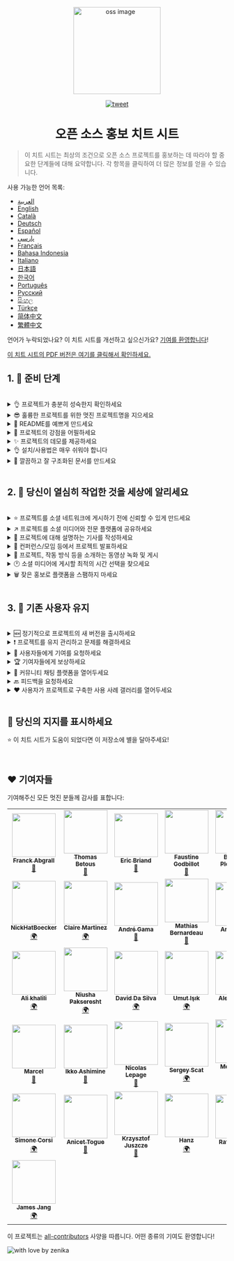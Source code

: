 <p align="center">
    <img alt="oss image" src="./imgs/zoss-logo.svg" height="200px" width="200px">
</p>

<p align="center">
  <a href="https://twitter.com/intent/tweet?text=How%20to%20promote%20your%20open-source%20projects%20@ZenikaOSS&url=https://github.com/zenika-open-source/open-source-promotion-cheat-sheet&hashtags=OpenSource,CheatSheet">
    <img alt="tweet" src="https://img.shields.io/twitter/url/https/twitter?label=Share%20on%20twitter&style=social" target="_blank" />
  </a>
</p>

<h1 align="center">오픈 소스 홍보 치트 시트</h1>

> 이 치트 시트는 최상의 조건으로 오픈 소스 프로젝트를 홍보하는 데 따라야 할 중요한 단계들에 대해 요약합니다. 각 항목을 클릭하여 더 많은 정보를 얻을 수 있습니다.

사용 가능한 언어 목록:

- &lrm;[العربية](./README-ar.md)
- [English](./README.md)
- [Català](./README-ca.md)
- [Deutsch](./README-de.md)
- [Español](./README-es.md)
- [پارسی](./README-fa.md)
- [Français](./README-fr.md)
- [Bahasa Indonesia](./README-id.md)
- [Italiano](./README-it.md)
- [日本語](./README-jp.md)
- [한국어](./README-kr.md)
- [Português](./README-pt.md)
- [Русский](./README-ru.md)
- [සිංහල](./README-si.md)
- [Türkçe](./README-tr.md)
- [简体中文](./README-zh-cn.md)
- [繁體中文](./README-zh-tw.md)

언어가 누락되었나요? 이 치트 시트를 개선하고 싶으신가요? [기여를 환영합니다](./CONTRIBUTING.md)!

[이 치트 시트의 PDF 버전은 여기를 클릭해서 확인하세요.](./pdf/cheat-sheet.pdf)

## 1. 🎢 준비 단계

<br />

<details>
<summary>👌 프로젝트가 충분히 성숙한지 확인하세요</summary>
<p>

> 프로젝트는 사용자를 끌어들일 수 있는 최소한의 기능들을 갖추고 충분히 안정적이어야 합니다.

</p>
</details>

<details>
<summary>😎 훌륭한 프로젝트를 위한 멋진 프로젝트명을 지으세요</summary>
<p>

> 사용자가 쉽게 기억할 수 있는 이름을 선택하세요.

</p>
</details>

<details>
<summary>💅 README를 예쁘게 만드세요</summary>
<p>

> 방문자가 볼 첫 번째 것이 README입니다. 간단하고 예쁘며 읽기 쉽게 만드세요. [여기서 멋진 README들을 참고하세요](https://github.com/matiassingers/awesome-readme).

</p>
</details>

<details>
<summary>💪 프로젝트의 강점을 어필하세요</summary>
<p>

> 프로젝트의 강점을 파악하고 방문자가 바로 확인할 수 있도록 하세요.

</p>
</details>

<details>
<summary>✨ 프로젝트의 데모를 제공하세요</summary>
<p>

> 방문자는 프로젝트의 목적, 작동 방식 및 사용 방법을 빠르게 이해하고 싶어합니다. 데모를 제공하는 것이 사용자를 만족시키는 가장 좋은 방법입니다. 예를 들어:
>
> - 프로젝트 작동 방식을 보여주는 애니메이션 GIF
> - 라이브 데모로의 링크

</p>
</details>

<details>
<summary>👌 설치/사용법은 매우 쉬워야 합니다</summary>
<p>

> 프로젝트가 사용자 친화적이지 않다면 방문자를 잃게 될 것입니다.

</p>
</details>

<details>
<summary>📘 깔끔하고 잘 구조화된 문서를 만드세요</summary>
<p>

> 좋은 문서를 만드는 것은 아마도 가장 중요한 단계일 것입니다. 문서가 작다면 README 내에 포함시킬 수 있습니다. 그렇지 않다면 별도의 웹사이트에서 호스팅하는 것이 좋습니다. [vuepress](https://v1.vuepress.vuejs.org)와 같은 일부 오픈 소스 프로젝트는 깔끔한 문서를 간단하게 만드는 데 도움을 줄 수 있습니다.

 </p>
</details>

<br />

## 2. 📢 당신이 열심히 작업한 것을 세상에 알리세요
<br />

<details>
<summary>⭐ 프로젝트를 소셜 네트워크에 게시하기 전에 신뢰할 수 있게 만드세요</summary>
<p>

> 대부분의 방문자는 프로젝트를 사용하기 전에 프로젝트가 얻은 별의 수를 확인할 것입니다. 별이 최소한 있으면 별이 없는 프로젝트보다 더 신뢰할 수 있습니다. 이것이 바로 소셜 미디어에 홍보하기 전에 왜 지인들에게 프로젝트를 지원해 달라고 요청해야 하는지에 대한 이유입니다.

</p>
</details>

<details>
<summary>↗️ 프로젝트를 소셜 미디어와 전문 플랫폼에 공유하세요</summary>
<p>

> 멋진 작업에 대해 세상에 알리세요! 소셜 미디어와 다른 전문 플랫폼에 게시하세요:
>
> - [Twitter](https://twitter.com)
> - [Linkedin](https://www.linkedin.com/)
> - [Facebook](https://www.facebook.com/)
> - [Reddit](https://www.reddit.com/)
> - [Dev.to](https://dev.to/)
> - [Lobsters](https://lobste.rs/)
> - [Hacker News](https://news.ycombinator.com/)
> - [Product Hunt](https://www.producthunt.com/)
> - [Beta page](https://betapage.co/)
> - [Human Coders](https://news.humancoders.com/)

</p>
</details>

<details>
<summary>📃 프로젝트에 대해 설명하는 기사를 작성하세요</summary>
<p>

> 프로젝트에 대해 기사를 작성하세요. 목적은 사용한 기술 스택, 프로젝트의 작동 방식, 겪었던 문제 등일 수 있습니다. 발행 플랫폼에 게시하세요:
>
> - [medium](https://medium.com/)
> - [dev.to](https://dev.to/)

</p>
</details>

<details>
<summary>🎤 컨퍼런스/모임 등에서 프로젝트 발표하세요</summary>
<p>

> 컨퍼런스나 모임에서 프로젝트를 발표하는 것은 가시성을 높이는 좋은 방법입니다.

</p>
</details>

<details>
<summary>🎥 프로젝트, 작동 방식 등을 소개하는 동영상 녹화 및 게시</summary>
<p>

> 동영상을 녹화하는 것은 쉬운 일이 아닙니다. 그러나 프로젝트를 유명하게 만드는 가장 효과적인 방법이 될 수 있습니다.

</p>
</details>

<details>
<summary>🕐 소셜 미디어에 게시할 최적의 시간 선택을 찾으세요</summary>
<p>

> 휴일이나 주말에 게시하지 마세요. 소셜 네트워크에 게시하기에 가장 좋은 시간은 일반적으로 주중입니다.

</p>
</details>

<details>
<summary>🗑 잦은 홍보로 플랫폼을 스팸하지 마세요</summary>
<p>

> 같은 플랫폼에 두 번 이상 게시하지 마세요. 스팸으로 간주될 수 있고 프로젝트에 대한 나쁜 홍보를 유발할 수 있습니다.

</p>
</details>

<br />

## 3. 🤝 기존 사용자 유지

<br />

<details>
<summary>🆕 정기적으로 프로젝트의 새 버전을 출시하세요</summary>
<p>

> 새 릴리스로 프로젝트를 유지 및 개선하고 변경 로그를 생성하세요.

</p>
</details>

<details>
<summary>❗ 프로젝트를 유지 관리하고 문제를 해결하세요</summary>
<p>

> 이슈를 열어두고 단 한 번의 응답도 하지 않아서는 안 됩니다. 이슈를 열어 준 사람들에게 친절하게 응대하세요. 😉

</p>
</details>

<details>
<summary>🙏 사용자들에게 기여를 요청하세요</summary>
<p>

> 건강한 프로젝트는 커뮤니티와 기여자가 있는 프로젝트입니다. 'contribution welcome' 또는 'good first issue' 라벨이 있는 일부 이슈들로 사용자들에게 도움이 필요하다는 것을 알리세요. [github 라벨 보기](https://help.github.com/en/articles/about-labels).

</p>
</details>

<details>
<summary>🏆 기여자들에게 보상하세요</summary>
<p>

> 도와준 사람들에게 친절하세요! gatsby와 같은 일부 오픈 소스 프로젝트는 [gatsby](https://github.com/gatsbyjs/gatsby) 기여자들에게 상품을 제공합니다. 그럴 여력이 없다면, 트위터나 다른 플랫폼들에 기여들에 대해 공개 게시물을 작성하고 기여자들을 언급하세요 ([공개 게시물을 통한 감사의 예시](https://twitter.com/FranckAbgrall/status/1139470547492978688)). README에 'Contributors' 섹션을 열어 공개적으로 감사하거나 프로젝트 문서나  웹사이트에 그들을 소개하세요. 몇 가지 예시들:
>
> - [vuepress (contributors README section)](https://github.com/vuejs/vuepress#code-contributors)
> - [Rythm.js (random highlighted contributor on demo page)](https://okazari.github.io/Rythm.js/)

</p>
</details>

<details>
<summary>💬 커뮤니티 채팅 플랫폼을 열어두세요</summary>
<p>

> Github 문제는 항상 사용자와의 커뮤니케이션에 최선의 방법이 아닐 수 있습니다. 필요한 경우 채팅 플랫폼을 사용하여 사용자와 대화할 수 있습니다:
>
> - [Discord](https://discord.com)
> - [Slack](https://slack.com)
> - [Gitter](https://gitter.im/)

</p>
</details>

<details>
<summary>🔙 피드백을 요청하세요</summary>
<p>

> 사용자 피드백은 프로젝트를 개선하는 가장 좋은 방법입니다. 아마도 프로젝트를 더 나아지게 할 수 있는 기능과 아이디어가 있을 것입니다.

</p>
</details>

<details>
<summary>❤️ 사용자가 프로젝트로 구축한 사용 사례 갤러리를 열어두세요</summary>
<p>

> 방문자는 구체적인 사용 사례와 성공 사례를 보면 프로젝트를 믿게 됩니다. 예를 들어, [vuepress gallery](https://vuepress.gallery/).

</p>
</details>

<br />

## 🙏 당신의 지지를 표시하세요

⭐️ 이 치트 시트가 도움이 되었다면 이 저장소에 별을 달아주세요!

<br />

## ❤️ 기여자들

기여해주신 모든 멋진 분들께 감사를 표합니다:

<!-- ALL-CONTRIBUTORS-LIST:START - Do not remove or modify this section -->
<!-- prettier-ignore-start -->
<!-- markdownlint-disable -->
<table>
  <tr>
    <td align="center"><a href="https://www.franck-abgrall.me/"><img src="https://avatars3.githubusercontent.com/u/9840435?v=4?s=100" width="100px;" alt=""/><br /><sub><b>Franck Abgrall</b></sub></a><br /><a href="https://github.com/zenika-open-source/promote-open-source-project/commits?author=kefranabg" title="Documentation">📖</a></td>
    <td align="center"><a href="https://github.com/tbetous"><img src="https://avatars3.githubusercontent.com/u/4435536?v=4?s=100" width="100px;" alt=""/><br /><sub><b>Thomas Betous</b></sub></a><br /><a href="https://github.com/zenika-open-source/promote-open-source-project/commits?author=tbetous" title="Documentation">📖</a></td>
    <td align="center"><a href="https://github.com/ebriand"><img src="https://avatars1.githubusercontent.com/u/1011902?v=4?s=100" width="100px;" alt=""/><br /><sub><b>Eric Briand</b></sub></a><br /><a href="https://github.com/zenika-open-source/promote-open-source-project/commits?author=ebriand" title="Documentation">📖</a></td>
    <td align="center"><a href="https://github.com/FaustineG"><img src="https://avatars.githubusercontent.com/u/27639429?v=4?s=100" width="100px;" alt=""/><br /><sub><b>Faustine Godbillot</b></sub></a><br /><a href="https://github.com/zenika-open-source/promote-open-source-project/commits?author=FaustineG" title="Documentation">📖</a></td>
    <td align="center"><a href="https://myvirtualstorybook.com/"><img src="https://avatars1.githubusercontent.com/u/5747538?v=4?s=100" width="100px;" alt=""/><br /><sub><b>Benjamin Plouzennec</b></sub></a><br /><a href="https://github.com/zenika-open-source/promote-open-source-project/commits?author=Okazari" title="Documentation">📖</a></td>
    <td align="center"><a href="https://github.com/Zenigata"><img src="https://avatars1.githubusercontent.com/u/1022393?v=4?s=100" width="100px;" alt=""/><br /><sub><b>Johan Bonneau</b></sub></a><br /><a href="https://github.com/zenika-open-source/promote-open-source-project/commits?author=Zenigata" title="Documentation">📖</a></td>
    <td align="center"><a href="https://github.com/bpetetot"><img src="https://avatars3.githubusercontent.com/u/516360?v=4?s=100" width="100px;" alt=""/><br /><sub><b>Benjamin Petetot</b></sub></a><br /><a href="https://github.com/zenika-open-source/promote-open-source-project/commits?author=bpetetot" title="Documentation">📖</a></td>
  </tr>
  <tr>
    <td align="center"><a href="https://nick-hat-boecker.de"><img src="https://avatars0.githubusercontent.com/u/8366071?v=4?s=100" width="100px;" alt=""/><br /><sub><b>NickHatBoecker</b></sub></a><br /><a href="#translation-NickHatBoecker" title="Translation">🌍</a></td>
    <td align="center"><a href="https://github.com/Claire"><img src="https://avatars2.githubusercontent.com/u/5114096?v=4?s=100" width="100px;" alt=""/><br /><sub><b>Claire Martinez</b></sub></a><br /><a href="#translation-claire" title="Translation">🌍</a></td>
    <td align="center"><a href="https://hazeforum.com/"><img src="https://avatars2.githubusercontent.com/u/31011359?v=4?s=100" width="100px;" alt=""/><br /><sub><b>André Gama</b></sub></a><br /><a href="https://github.com/zenika-open-source/promote-open-source-project/commits?author=andregamma" title="Documentation">📖</a></td>
    <td align="center"><a href="https://github.com/mbernardeau"><img src="https://avatars0.githubusercontent.com/u/7049049?v=4?s=100" width="100px;" alt=""/><br /><sub><b>Mathias Bernardeau</b></sub></a><br /><a href="https://github.com/zenika-open-source/promote-open-source-project/commits?author=mbernardeau" title="Documentation">📖</a></td>
    <td align="center"><a href="https://github.com/Antoineoili"><img src="https://avatars1.githubusercontent.com/u/50737365?v=4?s=100" width="100px;" alt=""/><br /><sub><b>Antoine Oili</b></sub></a><br /><a href="https://github.com/zenika-open-source/promote-open-source-project/commits?author=Antoineoili" title="Documentation">📖</a></td>
    <td align="center"><a href="https://twitter.com/dev_oswld"><img src="https://avatars1.githubusercontent.com/u/40254158?v=4?s=100" width="100px;" alt=""/><br /><sub><b>Oswld TC</b></sub></a><br /><a href="#translation-dev-oswld" title="Translation">🌍</a></td>
    <td align="center"><a href="https://yizhiyue.me"><img src="https://avatars3.githubusercontent.com/u/8545277?v=4?s=100" width="100px;" alt=""/><br /><sub><b>Zhiyue Yi</b></sub></a><br /><a href="#translation-ZhiyueYi" title="Translation">🌍</a></td>
  </tr>
  <tr>
    <td align="center"><a href="https://github.com/aliruss"><img src="https://avatars3.githubusercontent.com/u/32896351?v=4?s=100" width="100px;" alt=""/><br /><sub><b>Ali khalili</b></sub></a><br /><a href="#translation-aliruss" title="Translation">🌍</a></td>
    <td align="center"><a href="https://pakseresht.eu/"><img src="https://avatars3.githubusercontent.com/u/9018054?v=4?s=100" width="100px;" alt=""/><br /><sub><b>Niusha Pakseresht</b></sub></a><br /><a href="#translation-niusha-paks" title="Translation">🌍</a></td>
    <td align="center"><a href="https://github.com/david-dasilva"><img src="https://avatars1.githubusercontent.com/u/372391?v=4?s=100" width="100px;" alt=""/><br /><sub><b>David Da Silva</b></sub></a><br /><a href="#translation-david-dasilva" title="Translation">🌍</a></td>
    <td align="center"><a href="http://umuts.info"><img src="https://avatars2.githubusercontent.com/u/3245166?v=4?s=100" width="100px;" alt=""/><br /><sub><b>Umut Işık</b></sub></a><br /><a href="#translation-umutphp" title="Translation">🌍</a></td>
    <td align="center"><a href="https://github.com/alextremp"><img src="https://avatars0.githubusercontent.com/u/20399660?v=4?s=100" width="100px;" alt=""/><br /><sub><b>Alex Castells</b></sub></a><br /><a href="#translation-alextremp" title="Translation">🌍</a></td>
    <td align="center"><a href="https://kojikoji.ga"><img src="https://avatars0.githubusercontent.com/u/474225?v=4?s=100" width="100px;" alt=""/><br /><sub><b>Koji</b></sub></a><br /><a href="#translation-koji" title="Translation">🌍</a></td>
    <td align="center"><a href="https://github.com/MasterBrian99"><img src="https://avatars0.githubusercontent.com/u/37585474?v=4?s=100" width="100px;" alt=""/><br /><sub><b>pasindu p konghawaththa</b></sub></a><br /><a href="#translation-MasterBrian99" title="Translation">🌍</a></td>
  </tr>
  <tr>
    <td align="center"><a href="http://adsoleware.com/"><img src="https://avatars.githubusercontent.com/u/40896559?v=4?s=100" width="100px;" alt=""/><br /><sub><b>Marcel</b></sub></a><br /><a href="https://github.com/zenika-open-source/promote-open-source-project/commits?author=hackthedev" title="Documentation">📖</a></td>
    <td align="center"><a href="https://bandism.net/"><img src="https://avatars.githubusercontent.com/u/22633385?v=4?s=100" width="100px;" alt=""/><br /><sub><b>Ikko Ashimine</b></sub></a><br /><a href="https://github.com/zenika-open-source/promote-open-source-project/commits?author=eltociear" title="Documentation">📖</a></td>
    <td align="center"><a href="https://github.com/nlepage"><img src="https://avatars.githubusercontent.com/u/19571875?v=4?s=100" width="100px;" alt=""/><br /><sub><b>Nicolas Lepage</b></sub></a><br /><a href="#maintenance-nlepage" title="Maintenance">🚧</a></td>
    <td align="center"><a href="https://github.com/sergey-scat"><img src="https://avatars.githubusercontent.com/u/31442538?v=4?s=100" width="100px;" alt=""/><br /><sub><b>Sergey Scat</b></sub></a><br /><a href="#translation-sergey-scat" title="Translation">🌍</a></td>
    <td align="center"><a href="https://github.com/JustE3saR"><img src="https://avatars.githubusercontent.com/u/62352949?v=4?s=100" width="100px;" alt=""/><br /><sub><b>Mohammed Taha</b></sub></a><br /><a href="#translation-JustE3saR" title="Translation">🌍</a></td>
    <td align="center"><a href="https://github.com/Tazminia"><img src="https://avatars.githubusercontent.com/u/41241424?v=4?s=100" width="100px;" alt=""/><br /><sub><b>T. JEGHAM</b></sub></a><br /><a href="https://github.com/zenika-open-source/promote-open-source-project/pulls?q=is%3Apr+reviewed-by%3ATazminia" title="Reviewed Pull Requests">👀</a></td>
    <td align="center"><a href="https://github.com/Tarektouati"><img src="https://avatars.githubusercontent.com/u/19335073?v=4?s=100" width="100px;" alt=""/><br /><sub><b>Tarek Touati</b></sub></a><br /><a href="https://github.com/zenika-open-source/promote-open-source-project/pulls?q=is%3Apr+reviewed-by%3ATarektouati" title="Reviewed Pull Requests">👀</a></td>
  </tr>
  <tr>
    <td align="center"><a href="https://github.com/simonecorsi"><img src="https://avatars.githubusercontent.com/u/5617452?v=4?s=100" width="100px;" alt=""/><br /><sub><b>Simone Corsi</b></sub></a><br /><a href="#translation-simonecorsi" title="Translation">🌍</a></td>
    <td align="center"><a href="https://github.com/atogue"><img src="https://avatars.githubusercontent.com/u/5642182?v=4?s=100" width="100px;" alt=""/><br /><sub><b>Anicet Togue</b></sub></a><br /><a href="https://github.com/zenika-open-source/promote-open-source-project/pulls?q=is%3Apr+reviewed-by%3Aatogue" title="Reviewed Pull Requests">👀</a></td>
    <td align="center"><a href="https://www.linkedin.com/in/krzysztof-juszcze-01b395118/"><img src="https://avatars.githubusercontent.com/u/17763895?v=4?s=100" width="100px;" alt=""/><br /><sub><b>Krzysztof Juszcze</b></sub></a><br /><a href="https://github.com/zenika-open-source/promote-open-source-project/commits?author=Gerappa92" title="Documentation">📖</a></td>
    <td align="center"><a href="https://godot.id/"><img src="https://avatars.githubusercontent.com/u/40712686?v=4?s=100" width="100px;" alt=""/><br /><sub><b>Hanz</b></sub></a><br /><a href="#translation-HanzCEO" title="Translation">🌍</a></td>
    <td align="center"><a href="https://github.com/RSurya99"><img src="https://avatars.githubusercontent.com/u/73375663?v=4?s=100" width="100px;" alt=""/><br /><sub><b>Rafli Surya P</b></sub></a><br /><a href="https://github.com/zenika-open-source/promote-open-source-project/commits?author=RSurya99" title="Documentation">📖</a></td>
    <td align="center"><a href="https://github.com/kurt-liao"><img src="https://avatars.githubusercontent.com/u/32745146?v=4?s=100" width="100px;" alt=""/><br /><sub><b>Kurt</b></sub></a><br /><a href="https://github.com/zenika-open-source/promote-open-source-project/commits?author=kurt-liao" title="Documentation">📖</a></td>
    <td align="center"><a href="https://youtube.com/channel/UCp7-e58oTMBArfCeiSooISA"><img src="https://avatars.githubusercontent.com/u/88363421?v=4?s=100" width="100px;" alt=""/><br /><sub><b>JumperBot_</b></sub></a><br /><a href="https://github.com/zenika-open-source/promote-open-source-project/commits?author=JumperBot" title="Documentation">📖</a></td>
  </tr>
  <tr>
    <td align="center"><a href="https://github.com/JamesJang26"><img src="https://avatars.githubusercontent.com/u/5617452?v=4?s=100" width="100px;" alt=""/><br /><sub><b>James Jang</b></sub></a><br /><a href="#translation-JamesJang" title="Translation">🌍</a></td>
  </tr>
</table>

<!-- markdownlint-restore -->
<!-- prettier-ignore-end -->

<!-- ALL-CONTRIBUTORS-LIST:END -->

이 프로젝트는 [all-contributors](https://github.com/all-contributors/all-contributors) 사양을 따릅니다. 어떤 종류의 기여도 환영합니다!

![with love by zenika](https://img.shields.io/badge/With%20%E2%9D%A4%EF%B8%8F%20by-Zenika-b51432.svg?link=https://oss.zenika.com)
